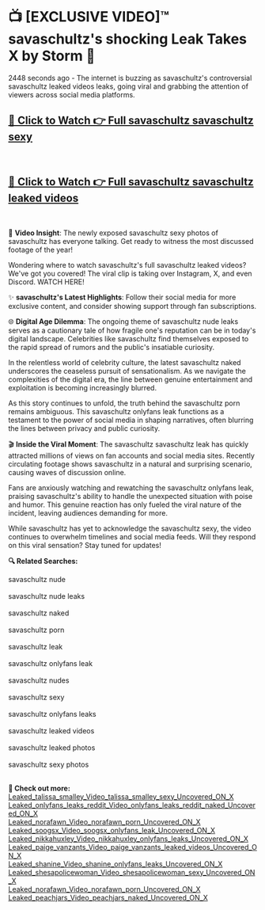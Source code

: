 # 📺 [EXCLUSIVE VIDEO]™ savaschultz's shocking Leak Takes X by Storm 🚀

2448 seconds ago - The internet is buzzing as savaschultz's controversial savaschultz leaked videos leaks, going viral and grabbing the attention of viewers across social media platforms.

<h2><a href="https://github-6l9.pages.dev/link1">🔗 Click to Watch 👉 Full savaschultz savaschultz sexy</a></h2><br>
<h2><a href="https://github-6l9.pages.dev/link2">🔗 Click to Watch 👉 Full savaschultz savaschultz leaked videos</a></h2><br>

🎥 **Video Insight**: The newly exposed savaschultz sexy photos of savaschultz has everyone talking. Get ready to witness the most discussed footage of the year!

Wondering where to watch savaschultz's full savaschultz leaked videos? We've got you covered! The viral clip is taking over Instagram, X, and even Discord. WATCH HERE!

✨ **savaschultz's Latest Highlights**: Follow their social media for more exclusive content, and consider showing support through fan subscriptions.

🌐 **Digital Age Dilemma**: The ongoing theme of savaschultz nude leaks serves as a cautionary tale of how fragile one's reputation can be in today's digital landscape. Celebrities like savaschultz find themselves exposed to the rapid spread of rumors and the public's insatiable curiosity.

In the relentless world of celebrity culture, the latest savaschultz naked underscores the ceaseless pursuit of sensationalism. As we navigate the complexities of the digital era, the line between genuine entertainment and exploitation is becoming increasingly blurred.

As this story continues to unfold, the truth behind the savaschultz porn remains ambiguous. This savaschultz onlyfans leak functions as a testament to the power of social media in shaping narratives, often blurring the lines between privacy and public curiosity.

🎬 **Inside the Viral Moment**: The savaschultz savaschultz leak has quickly attracted millions of views on fan accounts and social media sites. Recently circulating footage shows savaschultz in a natural and surprising scenario, causing waves of discussion online.

Fans are anxiously watching and rewatching the savaschultz onlyfans leak, praising savaschultz's ability to handle the unexpected situation with poise and humor. This genuine reaction has only fueled the viral nature of the incident, leaving audiences demanding for more.

While savaschultz has yet to acknowledge the savaschultz sexy, the video continues to overwhelm timelines and social media feeds. Will they respond on this viral sensation? Stay tuned for updates!

<strong>🔍 Related Searches:</strong>

savaschultz nude
<br><br>
savaschultz nude leaks
<br><br>
savaschultz naked
<br><br>
savaschultz porn
<br><br>
savaschultz leak
<br><br>
savaschultz onlyfans leak
<br><br>
savaschultz nudes
<br><br>
savaschultz sexy
<br><br>
savaschultz onlyfans leaks
<br><br>
savaschultz leaked videos
<br><br>
savaschultz leaked photos
<br><br>
savaschultz sexy photos
<br><br>



<strong>🔗 Check out more:</strong><br>
<a href="./Leaked_talissa_smalley_Video_talissa_smalley_sexy_Uncovered_ON_X.md">Leaked_talissa_smalley_Video_talissa_smalley_sexy_Uncovered_ON_X</a><br>
<a href="./Leaked_onlyfans_leaks_reddit_Video_onlyfans_leaks_reddit_naked_Uncovered_ON_X.md">Leaked_onlyfans_leaks_reddit_Video_onlyfans_leaks_reddit_naked_Uncovered_ON_X</a><br>
<a href="./Leaked_norafawn_Video_norafawn_porn_Uncovered_ON_X.md">Leaked_norafawn_Video_norafawn_porn_Uncovered_ON_X</a><br>
<a href="./Leaked_soogsx_Video_soogsx_onlyfans_leak_Uncovered_ON_X.md">Leaked_soogsx_Video_soogsx_onlyfans_leak_Uncovered_ON_X</a><br>
<a href="./Leaked_nikkahuxley_Video_nikkahuxley_onlyfans_leaks_Uncovered_ON_X.md">Leaked_nikkahuxley_Video_nikkahuxley_onlyfans_leaks_Uncovered_ON_X</a><br>
<a href="./Leaked_paige_vanzants_Video_paige_vanzants_leaked_videos_Uncovered_ON_X.md">Leaked_paige_vanzants_Video_paige_vanzants_leaked_videos_Uncovered_ON_X</a><br>
<a href="./Leaked_shanine_Video_shanine_onlyfans_leaks_Uncovered_ON_X.md">Leaked_shanine_Video_shanine_onlyfans_leaks_Uncovered_ON_X</a><br>
<a href="./Leaked_shesapolicewoman_Video_shesapolicewoman_sexy_Uncovered_ON_X.md">Leaked_shesapolicewoman_Video_shesapolicewoman_sexy_Uncovered_ON_X</a><br>
<a href="./Leaked_norafawn_Video_norafawn_porn_Uncovered_ON_X.md">Leaked_norafawn_Video_norafawn_porn_Uncovered_ON_X</a><br>
<a href="./Leaked_peachjars_Video_peachjars_naked_Uncovered_ON_X.md">Leaked_peachjars_Video_peachjars_naked_Uncovered_ON_X</a><br>
